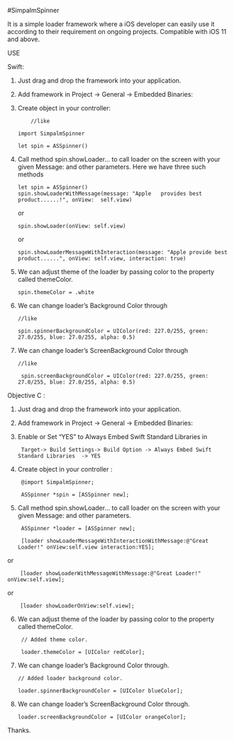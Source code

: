 #SimpalmSpinner

It is a simple loader framework where a iOS developer can easily use it according to their requirement on ongoing projects. Compatible with iOS 11 and above.

USE

Swift: 

1.	Just drag and drop the framework into your application.

2.	Add framework in Project -> General -> Embedded Binaries:

3.	Create object in your controller:
      
			//like
		
    	import SimpalmSpinner
			
		let spin = ASSpinner()

4.	Call method spin.showLoader... to call loader on the screen with your given Message: and other parameters. Here we have three such       methods

    	let spin = ASSpinner()
		spin.showLoaderWithMessage(message: "Apple   provides best product......!", onView:  self.view)

    or

    	spin.showLoader(onView: self.view)

    or

    	spin.showLoaderMessageWithInteraction(message: "Apple provide best product......", onView: self.view, interaction: true)

5.	We can adjust theme of the loader by passing color to the property called themeColor. 

    	spin.themeColor = .white

6.	We can change loader’s Background Color through

    	//like
		 
     	spin.spinnerBackgroundColor = UIColor(red: 227.0/255, green: 27.0/255, blue: 27.0/255, alpha: 0.5)

7. We can change loader’s ScreenBackground Color through

	   //like
		
		spin.screenBackgroundColor = UIColor(red: 227.0/255, green: 27.0/255, blue: 27.0/255, alpha: 0.5)


Objective C :

1. Just drag and drop the framework into your application.
   
2. Add framework in Project -> General -> Embedded Binaries:

3. Enable or Set “YES” to Always Embed Swift Standard Libraries  in  

		Target-> Build Settings-> Build Option -> Always Embed Swift Standard Libraries  -> YES
  

4. Create object in your controller :

		@import SimpalmSpinner;

		ASSpinner *spin = [ASSpinner new];

5. Call method spin.showLoader... to call loader on the screen with your given Message: and other parameters.


		ASSpinner *loader = [ASSpinner new];
    
		[loader showLoaderMessageWithInteractionWithMessage:@"Great Loader!" onView:self.view interaction:YES];

or

		[loader showLoaderWithMessageWithMessage:@"Great Loader!" onView:self.view];

or

		[loader showLoaderOnView:self.view];

6. We can adjust theme of the loader by passing color to the property called themeColor.
 
		// Added theme color.
    
		loader.themeColor = [UIColor redColor];


7.	We can change loader’s Background Color through.

		// Added loader background color.

		loader.spinnerBackgroundColor = [UIColor blueColor];

8.  We can change loader’s ScreenBackground Color through.

		loader.screenBackgroundColor = [UIColor orangeColor];

Thanks.

